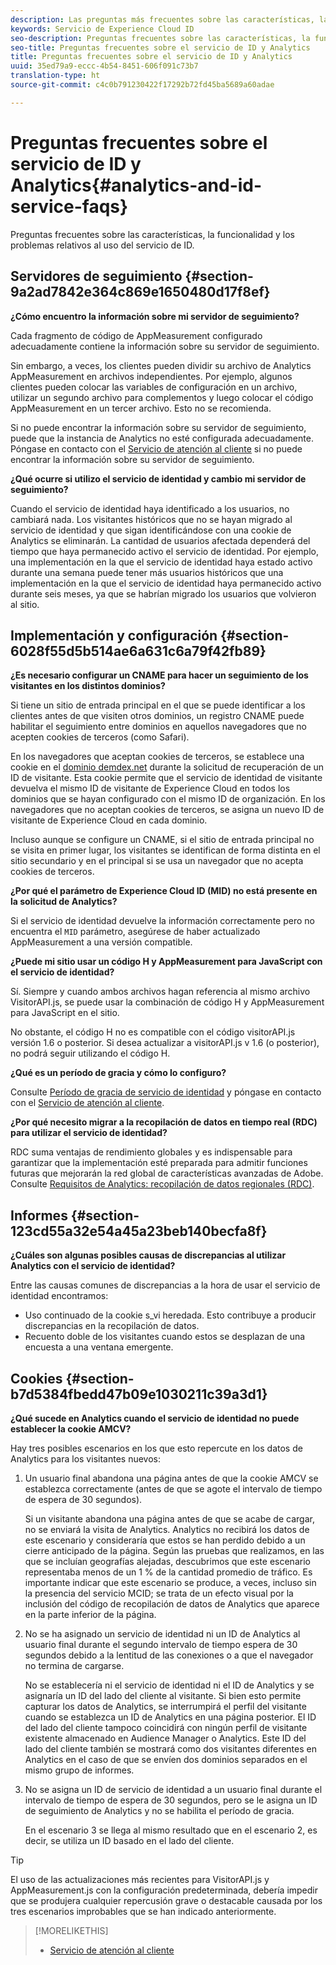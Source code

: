 ```yaml
---
description: Las preguntas más frecuentes sobre las características, la funcionalidad y los problemas relativos al uso del servicio de identidad de Experience Cloud.
keywords: Servicio de Experience Cloud ID
seo-description: Preguntas frecuentes sobre las características, la funcionalidad y los problemas relativos al uso del servicio de ID.
seo-title: Preguntas frecuentes sobre el servicio de ID y Analytics
title: Preguntas frecuentes sobre el servicio de ID y Analytics
uuid: 35ed79a9-eccc-4b54-8451-606f091c73b7
translation-type: ht
source-git-commit: c4c0b791230422f17292b72fd45ba5689a60adae

---
```



# Preguntas frecuentes sobre el servicio de ID y Analytics{#analytics-and-id-service-faqs}

Preguntas frecuentes sobre las características, la funcionalidad y los problemas relativos al uso del servicio de ID.

## Servidores de seguimiento {#section-9a2ad7842e364c869e1650480d17f8ef}

**¿Cómo encuentro la información sobre mi servidor de seguimiento?**

Cada fragmento de código de AppMeasurement configurado adecuadamente contiene la información sobre su servidor de seguimiento.

Sin embargo, a veces, los clientes pueden dividir su archivo de Analytics AppMeasurement en archivos independientes. Por ejemplo, algunos clientes pueden colocar las variables de configuración en un archivo, utilizar un segundo archivo para complementos y luego colocar el código AppMeasurement en un tercer archivo. Esto no se recomienda.

Si no puede encontrar la información sobre su servidor de seguimiento, puede que la instancia de Analytics no esté configurada adecuadamente. Póngase en contacto con el [Servicio de atención al cliente](https://helpx.adobe.com/es/marketing-cloud/contact-support.html) si no puede encontrar la información sobre su servidor de seguimiento.

**¿Qué ocurre si utilizo el servicio de identidad y cambio mi servidor de seguimiento?**

Cuando el servicio de identidad haya identificado a los usuarios, no cambiará nada. Los visitantes históricos que no se hayan migrado al servicio de identidad y que sigan identificándose con una cookie de Analytics se eliminarán. La cantidad de usuarios afectada dependerá del tiempo que haya permanecido activo el servicio de identidad. Por ejemplo, una implementación en la que el servicio de identidad haya estado activo durante una semana puede tener más usuarios históricos que una implementación en la que el servicio de identidad haya permanecido activo durante seis meses, ya que se habrían migrado los usuarios que volvieron al sitio.

## Implementación y configuración {#section-6028f55d5b514ae6a631c6a79f42fb89}

**¿Es necesario configurar un CNAME para hacer un seguimiento de los visitantes en los distintos dominios?**

Si tiene un sitio de entrada principal en el que se puede identificar a los clientes antes de que visiten otros dominios, un registro CNAME puede habilitar el seguimiento entre dominios en aquellos navegadores que no acepten cookies de terceros (como Safari).

En los navegadores que aceptan cookies de terceros, se establece una cookie en el [dominio demdex.net](https://docs.adobe.com/content/help/es-ES/audience-manager/user-guide/reference/demdex-calls.translate.html) durante la solicitud de recuperación de un ID de visitante. Esta cookie permite que el servicio de identidad de visitante devuelva el mismo ID de visitante de Experience Cloud en todos los dominios que se hayan configurado con el mismo ID de organización. En los navegadores que no aceptan cookies de terceros, se asigna un nuevo ID de visitante de Experience Cloud en cada dominio.

Incluso aunque se configure un CNAME, si el sitio de entrada principal no se visita en primer lugar, los visitantes se identifican de forma distinta en el sitio secundario y en el principal si se usa un navegador que no acepta cookies de terceros.

**¿Por qué el parámetro de Experience Cloud ID (MID) no está presente en la solicitud de Analytics?**

Si el servicio de identidad devuelve la información correctamente pero no encuentra el `MID` parámetro, asegúrese de haber actualizado AppMeasurement a una versión compatible.

**¿Puede mi sitio usar un código H y AppMeasurement para JavaScript con el servicio de identidad?**

Sí. Siempre y cuando ambos archivos hagan referencia al mismo archivo VisitorAPI.js, se puede usar la combinación de código H y AppMeasurement para JavaScript en el sitio.

No obstante, el código H no es compatible con el código visitorAPI.js versión 1.6 o posterior. Si desea actualizar a visitorAPI.js v 1.6 (o posterior), no podrá seguir utilizando el código H.

**¿Qué es un período de gracia y cómo lo configuro?**

Consulte [Período de gracia de servicio de identidad](../reference/analytics-reference/grace-period.md) y póngase en contacto con el [Servicio de atención al cliente](https://helpx.adobe.com/es/marketing-cloud/contact-support.html).

**¿Por qué necesito migrar a la recopilación de datos en tiempo real (RDC) para utilizar el servicio de identidad?**

RDC suma ventajas de rendimiento globales y es indispensable para garantizar que la implementación esté preparada para admitir funciones futuras que mejorarán la red global de características avanzadas de Adobe. Consulte [Requisitos de Analytics: recopilación de datos regionales (RDC)](../reference/requirements.md#section-7d04bb013bc84a25bae3b148bc0ca25f).

## Informes {#section-123cd55a32e54a45a23beb140becfa8f}

**¿Cuáles son algunas posibles causas de discrepancias al utilizar Analytics con el servicio de identidad?**

Entre las causas comunes de discrepancias a la hora de usar el servicio de identidad encontramos:

* Uso continuado de la cookie s_vi heredada. Esto contribuye a producir discrepancias en la recopilación de datos.
* Recuento doble de los visitantes cuando estos se desplazan de una encuesta a una ventana emergente.

## Cookies {#section-b7d5384fbedd47b09e1030211c39a3d1}

**¿Qué sucede en Analytics cuando el servicio de identidad no puede establecer la cookie AMCV?**

Hay tres posibles escenarios en los que esto repercute en los datos de Analytics para los visitantes nuevos:

1. Un usuario final abandona una página antes de que la cookie AMCV se establezca correctamente (antes de que se agote el intervalo de tiempo de espera de 30 segundos).

   Si un visitante abandona una página antes de que se acabe de cargar, no se enviará la visita de Analytics. Analytics no recibirá los datos de este escenario y consideraría que estos se han perdido debido a un cierre anticipado de la página. Según las pruebas que realizamos, en las que se incluían geografías alejadas, descubrimos que este escenario representaba menos de un 1 % de la cantidad promedio de tráfico. Es importante indicar que este escenario se produce, a veces, incluso sin la presencia del servicio MCID; se trata de un efecto visual por la inclusión del código de recopilación de datos de Analytics que aparece en la parte inferior de la página.

1. No se ha asignado un servicio de identidad ni un ID de Analytics al usuario final durante el segundo intervalo de tiempo espera de 30 segundos debido a la lentitud de las conexiones o a que el navegador no termina de cargarse.

   No se establecería ni el servicio de identidad ni el ID de Analytics y se asignaría un ID del lado del cliente al visitante. Si bien esto permite capturar los datos de Analytics, se interrumpirá el perfil del visitante cuando se establezca un ID de Analytics en una página posterior. El ID del lado del cliente tampoco coincidirá con ningún perfil de visitante existente almacenado en Audience Manager o Analytics. Este ID del lado del cliente también se mostrará como dos visitantes diferentes en Analytics en el caso de que se envíen dos dominios separados en el mismo grupo de informes.

1. No se asigna un ID de servicio de identidad a un usuario final durante el intervalo de tiempo de espera de 30 segundos, pero se le asigna un ID de seguimiento de Analytics y no se habilita el período de gracia.

   En el escenario 3 se llega al mismo resultado que en el escenario 2, es decir, se utiliza un ID basado en el lado del cliente.

>[!TIP]
>
>El uso de las actualizaciones más recientes para VisitorAPI.js y AppMeasurement.js con la configuración predeterminada, debería impedir que se produjera cualquier repercusión grave o destacable causada por los tres escenarios improbables que se han indicado anteriormente.

>[!MORELIKETHIS]
>
>* [Servicio de atención al cliente](https://helpx.adobe.com/es/marketing-cloud/contact-support.html)

